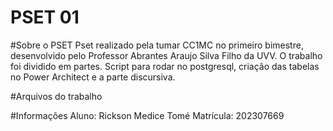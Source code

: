 # PSET 01


#Sobre o PSET
Pset realizado pela tumar CC1MC no primeiro bimestre, desenvolvido pelo Professor Abrantes Araujo Silva Filho da UVV.
O trabalho foi dividido em partes. Script para rodar no postgresql, criação das tabelas no Power Architect e a parte discursiva.


#Arquivos do trabalho



#Informações
Aluno: Rickson Medice Tomé
Matrícula: 202307669






